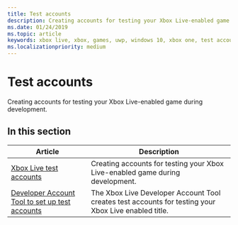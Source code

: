 ```yaml
---
title: Test accounts
description: Creating accounts for testing your Xbox Live-enabled game during development.
ms.date: 01/24/2019
ms.topic: article
keywords: xbox live, xbox, games, uwp, windows 10, xbox one, test account
ms.localizationpriority: medium
---
```


# Test accounts

Creating accounts for testing your Xbox Live-enabled game during development.


## In this section

| Article | Description |
|---------|-------------|
| [Xbox Live test accounts](xbox-live-test-accounts.md) | Creating accounts for testing your Xbox Live-enabled game during development. |
| [Developer Account Tool to set up test accounts](tools/xbox-live-account-tool.md) | The Xbox Live Developer Account Tool creates test accounts for testing your Xbox Live enabled title. |
